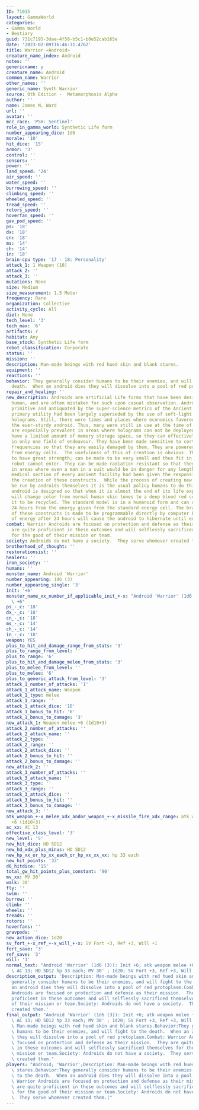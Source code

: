 ```yaml
---
ID: 71015
layout: GammaWorld
categories:
- Gamma World
- Bestiary
guid: 731c7195-3dae-4f58-b5c1-b0e52cab165e
date: '2023-02-09T16:46:31.476Z'
title: Warrior «Android»
creature_name_index: Android
notes: ''
genericname: y
creature_name: Android
common_name: Warrior
other_names: ''
generic_name: Synth Warrior
source: 0th Edition -  Metamorphosis Alpha
author: ''
name: James M. Ward
url: ''
avatar: ''
mcc_race: 'PSH: Sentinel'
role_in_gamma_world: Synthetic Life form
number_appearing_dice: 1d6
morale: '10'
hit_dice: '15'
armor: '3'
control: ''
sensors: ''
power: ''
land_speed: '24'
air_speed: ''
water_speed: ''
burrowing_speed: ''
climbing_speed: ''
wheeled_speed: ''
tread_speed: ''
rotors_speed: ''
hoverfan_speed: ''
gav_pod_speed: ''
ps: '18'
dx: '18'
cn: '18'
ms: '14'
ch: '14'
in: '18'
brain-cpu type: '17 - 18: Personality'
attack_1: 1 Weapon (10)
attack_2: ''
attack_3: ''
mutations: None
size: Medium
size_measurement: 1.5 Meter
frequency: Rare
organization: Collective
activity_cycle: All
diet: None
tech_level: '3'
tech_max: '6'
artifacts: r
habitat: Any
base_stock: Synthetic Life form
robot_classification: Corporate
status: ''
mission: ''
description: Man-made beings with red hued skin and blank stares.
equipment: ''
reactions: ''
behavior: They generally consider humans to be their enemies, and will fight to the
  death.  When an android dies they will dissolve into a pool of red protoplasm.
repair_and_healing: ''
new_description: Androids are artificial Life forms that have been designed to appear
  human, and are often mistaken for such upon casual observation. Androids were considered
  primitive and antiquated by the super-science metrics of the Ancient Ones, as their
  primary utility had been largely superseded by the use of soft-light and hard-light
  holograms. Still, there were times and places where economics favored the use of
  the ever-sturdy android. Thus, many were still in use at the time of the Great Disaster.  They
  are especially prevalent in areas where holograms can not be deployed. All androids
  have a limited amount of memory storage space, so they can effectively be taught
  in only one field of endeavour. They have been made sensitive to certain sonics
  frequencies so that they are easily damaged by them. They are powered by energy
  from energy cells.  The usefulness of this of creation is obvious. They can be made
  to have great strength; can be made to be very small and thus fit in places an engineering
  robot cannot enter. They can be made radiation resistant so that they can operate
  in areas where even a man in a suit would be in danger for any length of time. The
  medical section of every ancient facility had been given the responsibility for
  the creation of these constructs.  While the process of creating new Androids can
  be run by androids themselves it is the usual policy humans to do this work. Each
  android is designed so that when it is almost the end of its life expectancy it
  will change color from normal human skin tones to a deep blood red color. This allows
  it to be recycled. The standard model is in a humanoid form and can operate for
  24 hours from the energy given from the standard energy cell. The brain structure
  of these constructs is made to be programmable directly by computer banks. Lack
  of energy after 24 hours will cause the android to hibernate until energy is restored.
combat: Warrior Androids are focused on protection and defense as their mission.  They
  are quite proficient in these outcomes and will selflessly sacrificed themselves
  for the good of their mission or team.
society: Androids do not have a society.  They serve whomever created them.
brotherhood_of_thought: ''
restorationsist: ''
healers: ''
iron_society: ''
humans: ''
monster_name: Android 'Warrior'
number_appearing: 1d6 (3)
number_appearing_single: '3'
init: '+6'
monster_name_xx_number_if_applicable_init_+-x: "Android 'Warrior' (1d6 (3)): Init\
  \ +6"
ps_-_c: '18'
dx_-_c: '18'
cn_-_c: '18'
ms_-_c: '14'
ch_-_c: '14'
in_-_c: '18'
weapon: YES
plus_to_hit_and_damage_range_from_stats: '3'
plus_to_range_from_level: ''
plus_to_range: '6'
plus_to_hit_and_damage_melee_from_stats: '3'
plus_to_melee_from_level: ''
plus_to_melee: '6'
plus_to_generic_attack_from_level: '3'
attack_1_number_of_attacks: '1'
attack_1_attack_name: Weapon
attack_1_type: melee
attack_1_range: ''
attack_1_attack_dice: '10'
attack_1_bonus_to_hit: '6'
attack_1_bonus_to_damage: '3'
new_attack_1: Weapon melee +6 (1d10+3)
attack_2_number_of_attacks: ''
attack_2_attack_name: ''
attack_2_type: ''
attack_2_range: ''
attack_2_attack_dice: ''
attack_2_bonus_to_hit: ''
attack_2_bonus_to_damage: ''
new_attack_2: ''
attack_3_number_of_attacks: ''
attack_3_attack_name: ''
attack_3_type: ''
attack_3_range: ''
attack_3_attack_dice: ''
attack_3_bonus_to_hit: ''
attack_3_bonus_to_damage: ''
new_attack_3: ''
atk_weapon_+-x_melee_xdx_andor_weapon_+-x_missile_fire_xdx_range: atk weapon melee
  +6 (1d10+3)
ac_xx: AC 13
effective_class_level: '3'
new_level: '5'
new_hit_dice: HD 5D12
new_hd_xdx_plus_minus: HD 5D12
new_hp_xx_or_hp_xx_each_or_hp_xx_xx_xx: hp 33 each
new_hit_points: '33'
d6_hitdice: '15'
total_gw_hit_points_plus_constant: '90'
mv_xx: MV 30'
walk: 30'
fly: ''
swim: ''
burrow: ''
climb: ''
wheels: ''
treads: ''
rotors: ''
hoverfans: ''
gravpods: ''
new_action_dice: 1d20
sv_fort_+-x_ref_+-x_will_+-x: SV Fort +3, Ref +3, Will +1
fort_save: '3'
ref_save: '3'
will: '1'
normal_text: "Android 'Warrior' (1d6 (3)): Init +6; atk weapon melee +6 (1d10+3);\
  \ AC 13; HD 5D12 hp 33 each; MV 30' ; 1d20; SV Fort +3, Ref +3, Will +1"
description_output: 'Description: Man-made beings with red hued skin and blank stares.Behavior:They
  generally consider humans to be their enemies, and will fight to the death.  When
  an android dies they will dissolve into a pool of red protoplasm.Combat: Warrior
  Androids are focused on protection and defense as their mission.  They are quite
  proficient in these outcomes and will selflessly sacrificed themselves for the good
  of their mission or team.Society: Androids do not have a society.  They serve whomever
  created them.'
final_output: "Android 'Warrior' (1d6 (3)): Init +6; atk weapon melee +6 (1d10+3);\
  \ AC 13; HD 5D12 hp 33 each; MV 30' ; 1d20; SV Fort +3, Ref +3, Will +1NoneDescription:\
  \ Man-made beings with red hued skin and blank stares.Behavior:They generally consider\
  \ humans to be their enemies, and will fight to the death.  When an android dies\
  \ they will dissolve into a pool of red protoplasm.Combat: Warrior Androids are\
  \ focused on protection and defense as their mission.  They are quite proficient\
  \ in these outcomes and will selflessly sacrificed themselves for the good of their\
  \ mission or team.Society: Androids do not have a society.  They serve whomever\
  \ created them."
players: "Android; 'Warrior';Description: Man-made beings with red hued skin and blank\
  \ stares.Behavior:They generally consider humans to be their enemies, and will fight\
  \ to the death.  When an android dies they will dissolve into a pool of red protoplasm.Combat:\
  \ Warrior Androids are focused on protection and defense as their mission.  They\
  \ are quite proficient in these outcomes and will selflessly sacrificed themselves\
  \ for the good of their mission or team.Society: Androids do not have a society.\
  \  They serve whomever created them.|"
---
```

</br>